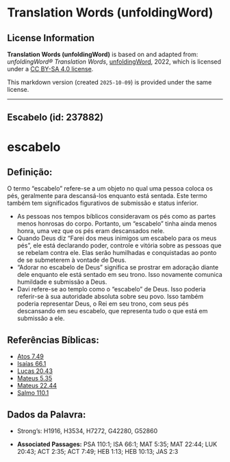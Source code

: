 # Translation Words (unfoldingWord)

## License Information

**Translation Words (unfoldingWord)** is based on and adapted from: _unfoldingWord® Translation Words_, [unfoldingWord](https://unfoldingword.org/utw), 2022, which is licensed under a [CC BY-SA 4.0 license](https://creativecommons.org/licenses/by-sa/4.0/legalcode.en).

This markdown version (created `2025-10-09`) is provided under the same license.



--------------------------------

## Escabelo (id: 237882)

escabelo
========

Definição:
----------

O termo “escabelo” refere\-se a um objeto no qual uma pessoa coloca os pés, geralmente para descansá\-los enquanto está sentada. Este termo também tem significados figurativos de submissão e status inferior.

* As pessoas nos tempos bíblicos consideravam os pés como as partes menos honrosas do corpo. Portanto, um “escabelo” tinha ainda menos honra, uma vez que os pés eram descansados nele.
* Quando Deus diz “Farei dos meus inimigos um escabelo para os meus pés”, ele está declarando poder, controle e vitória sobre as pessoas que se rebelam contra ele. Elas serão humilhadas e conquistadas ao ponto de se submeterem à vontade de Deus.
* “Adorar no escabelo de Deus” significa se prostrar em adoração diante dele enquanto ele está sentado em seu trono. Isso novamente comunica humildade e submissão a Deus.
* Davi refere\-se ao templo como o “escabelo” de Deus. Isso poderia referir\-se à sua autoridade absoluta sobre seu povo. Isso também poderia representar Deus, o Rei em seu trono, com seus pés descansando em seu escabelo, que representa tudo o que está em submissão a ele.

Referências Bíblicas:
---------------------

* [Atos 7\.49](https://ref.ly/Acts7:49)
* [Isaías 66\.1](https://ref.ly/Isa66:1)
* [Lucas 20\.43](https://ref.ly/Luke20:43)
* [Mateus 5\.35](https://ref.ly/Matt5:35)
* [Mateus 22\.44](https://ref.ly/Matt22:44)
* [Salmo 110\.1](https://ref.ly/Ps110:1)

Dados da Palavra:
-----------------

* Strong’s: H1916, H3534, H7272, G42280, G52860

* **Associated Passages:** PSA 110:1; ISA 66:1; MAT 5:35; MAT 22:44; LUK 20:43; ACT 2:35; ACT 7:49; HEB 1:13; HEB 10:13; JAS 2:3

